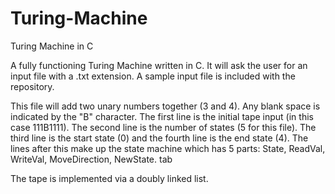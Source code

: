 # Turing-Machine
Turing Machine in C


A fully functioning Turing Machine written in C. It will ask the user for an input file with a .txt extension. A sample input file is included with the repository.

This file will add two unary numbers together (3 and 4). Any blank space is indicated by the "B" character. The first line is the initial tape input (in this case 111B1111). The second line is the number of states (5 for this file). The third line is the start state (0) and the fourth line is the end state (4). The lines after this make up the state machine which has 5 parts: State, ReadVal, WriteVal, MoveDirection, NewState. tab

The tape is implemented via a doubly linked list. 
